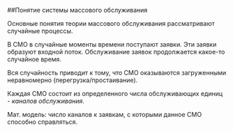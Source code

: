 ##Понятие системы массового обслуживания

Основные понятия теории массового обслуживания рассматривают случайные процессы. 

В СМО в случайные моменты времени поступают заявки. Эти заявки образуют входной поток. Обслуживание заявок продолжается какое-то случайное время.

Вся случайность приводит к тому, что СМО оказываются загруженными неравномерно (перегрузка/простаивание). 

Каждая СМО состоит из определенного числа обслуживающих единиц - *каналов обслуживания*.

Мат. модель: число каналов к заявкам, с которыми данное СМО способно справляться.